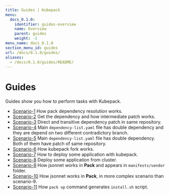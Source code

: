 ```yaml
---
title: Guides | Kubepack
menu:
  docs_0.1.0:
    identifier: guides-overview
    name: Overview
    parent: guides
    weight: -1
menu_name: docs_0.1.0
section_menu_id: guides
url: /docs/0.1.0/guides/
aliases:
  - /docs/0.1.0/guides/README/
---
```


# Guides

Guides show you how to perform tasks with Kubepack.

- [Scenario-1](/docs/guides/scenario-1.md) How pack dependency resolution works.
- [Scenario-2](/docs/guides/scenario-2.md) Get the dependency and how intermediate patch works.
- [Scenario-3](/docs/guides/scenario-3.md) Direct and transitive dependency patch in same repository.
- [Scenario-4](/docs/guides/scenario-4.md) Main `dependency-list.yaml` file has double dependency and they are depend on two different contradictory branch.
- [Scenario-5](/docs/guides/scenario-5.md) Main `dependency-list.yaml` file has double dependency. Both of them have patch of same repository.
- [Scenario-6](/docs/guides/scenario-6.md) How kubepack fork works.
- [Scenario-7](/docs/guides/scenario-7.md) How to deploy some application with kubepack.
- [Scenario-8](/docs/guides/scenario-8.md) Deploy some application from cluster.
- [Scenario-9](/docs/guides/scenario-9.md) How jsonnet works in **Pack** and appears in `manifests/vendor` folder.
- [Scenario-10](/docs/guides/scenario-10.md) How jsonnet works in **Pack**, in more complex scenario than scenario-9.
- [Scenario-11](/docs/guides/scenario-11.md) How `pack up` command generates `install.sh` script.
